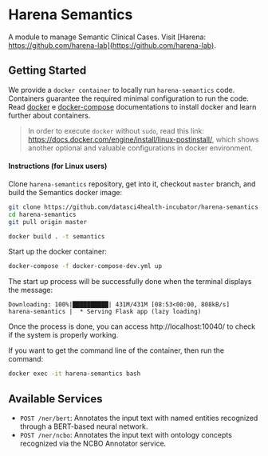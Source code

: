 # Harena Semantics

A module to manage Semantic Clinical Cases. 
Visit [Harena: https://github.com/harena-lab](https://github.com/harena-lab).

<!-- ## Available Services

Check https://documenter.getpostman.com/view/12184223/TzK2ZE4d to discover available endpoints provided by `harena manager api`.
 -->
## Getting Started

We provide a `docker container` to locally run `harena-semantics` code. Containers guarantee the required minimal configuration to run the code. Read [docker](https://docs.docker.com/install/) e [docker-compose](https://docs.docker.com/compose/install/) documentations to install docker and learn further about containers.

> In order to execute `docker` without `sudo`, read this link: https://docs.docker.com/engine/install/linux-postinstall/, which shows another optional and valuable configurations in docker environment.

#### Instructions (for Linux users)

Clone `harena-semantics` repository, get into it, checkout `master` branch, and build the Semantics docker image:

```bash
git clone https://github.com/datasci4health-incubator/harena-semantics.git
cd harena-semantics
git pull origin master

docker build . -t semantics
```

Start up the docker container:

```bash
docker-compose -f docker-compose-dev.yml up
```

The start up process will be successfully done when the terminal displays the message: 
```
Downloading: 100%|██████████| 431M/431M [08:53<00:00, 808kB/s]
harena-semantics |  * Serving Flask app (lazy loading)
```

Once the process is done, you can access http://localhost:10040/ to check if the system is properly working.

If you want to get the command line of the container, then run the command:

```bash
docker exec -it harena-semantics bash
```
## Available Services

- `POST /ner/bert`: Annotates the input text with named entities recognized through a BERT-based neural network.
- `POST /ner/ncbo`: Annotates the input text with ontology concepts recognized via the NCBO Annotator service.  

<!-- You can access Indexer at http://localhost:5000
You can access SOLR admin at http://localhost:8983 -->

<!-- ## Performing Searches -->
<!-- 
```buildoutcfg
POST http://localhost:5000/searcher

params: description (text)
```
 -->
